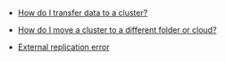 * [How do I transfer data to a cluster?](#to-cluster)

* [How do I move a cluster to a different folder or cloud?](#to-folder-cloud)

* [External replication error](#external-replication-error)
